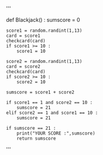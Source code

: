 '''

def Blackjack() :
    sumscore = 0
    
    score1 = random.randint(1,13)
    card = score1
    checkcard(card)
    if score1 >= 10 :
        score1 = 10

    score2 = random.randint(1,13)
    card = score2
    checkcard(card)
    if score2 >= 10 :
        score2 = 10
    
    sumscore = score1 + score2
    
    if score1 == 1 and score2 == 10 :
        sumscore = 21
    elif score2 == 1 and score1 == 10 :
        sumscore = 21

    if sumscore == 21 :
        print("YOUR SCORE :",sumscore)
        return sumscore
'''

